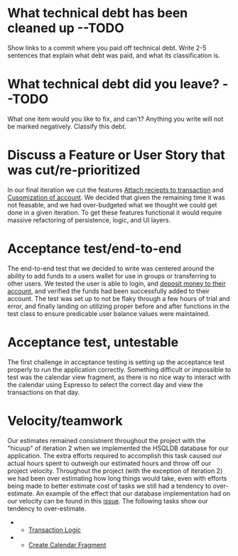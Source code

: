 What technical debt has been cleaned up --TODO
========================================

Show links to a commit where you paid off technical debt. Write 2-5 sentences
that explain what debt was paid, and what its classification is.

What technical debt did you leave? --TODO
==================================

What one item would you like to fix, and can't? Anything you write will not
be marked negatively. Classify this debt.

Discuss a Feature or User Story that was cut/re-prioritized
============================================

In our final iteration we cut the features [Attach reciepts to transaction](https://code.cs.umanitoba.ca/3350-winter-2021-a01/weBudget/-/issues/10) and [Cusomization of account](https://code.cs.umanitoba.ca/3350-winter-2021-a01/weBudget/-/issues/11). We decided that given the remaining time it was not feasable, and we had over-budgeted what we thought we could get done in a given iteration. To get these features functional it would require massive refactoring of persistence, logic, and UI layers.

Acceptance test/end-to-end
==========================

The end-to-end test that we decided to write was centered around the ability to add funds to a users wallet for use in groups or transferring to other users. We tested the user is able to login, and [deposit money to their account](https://code.cs.umanitoba.ca/3350-winter-2021-a01/weBudget/-/blob/develop/app/src/androidTest/java/com/comp3350/webudget/WalletTest.java), and verified the funds had been successfully added to their account. The test was set up to not be flaky through a few hours of trial and error, and finally landing on utilizing proper before and after functions in the test class to ensure predicable user balance values were maintained. 


Acceptance test, untestable
===============

The first challenge in acceptance testing is setting up the acceptance test properly to run the application correctly. Something difficult or impossible to test was the calendar view fragment, as there is no nice way to interact with the calendar using Espresso to select the correct day and view the transactions on that day.


Velocity/teamwork
=================

Our estimates remained consistnent throughout the project with the "hicuup" of iteration 2 when we implemented the HSQLDB database for our application. The extra efforts required to accomplish this task caused our actual hours spent to outweigh our estimated hours and throw off our project velocity. Throughout the project (with the exception of iteration 2) we had been over estimating how long things would take, even with efforts being made to better estimate cost of tasks we still had a tendency to over-estimate. An example of the effect that our database implementation had on our velocity can be found in this [issue](https://code.cs.umanitoba.ca/3350-winter-2021-a01/weBudget/-/issues/33). The following tasks show our tendency to over-estimate.
- - [Transaction Logic](https://code.cs.umanitoba.ca/3350-winter-2021-a01/weBudget/-/issues/57)
- - [Create Calendar Fragment](https://code.cs.umanitoba.ca/3350-winter-2021-a01/weBudget/-/issues/40)
 
